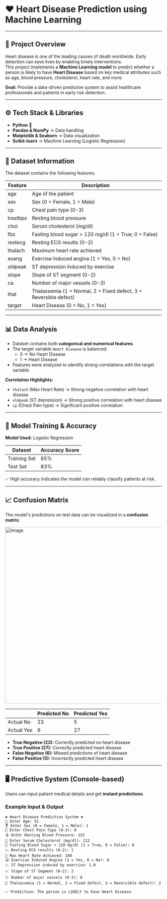 # ❤️ Heart Disease Prediction using Machine Learning  

---

## 📌 Project Overview  

Heart disease is one of the leading causes of death worldwide. Early detection can save lives by enabling timely interventions.  
This project implements a **Machine Learning model** to predict whether a person is likely to have **Heart Disease** based on key medical attributes such as age, blood pressure, cholesterol, heart rate, and more.  

**Goal:** Provide a data-driven predictive system to assist healthcare professionals and patients in early risk detection.  

---

## ⚙️ Tech Stack & Libraries  

- **Python** 🐍  
- **Pandas & NumPy** → Data handling  
- **Matplotlib & Seaborn** → Data visualization  
- **Scikit-learn** → Machine Learning (Logistic Regression)  

---

## 📂 Dataset Information  

The dataset contains the following features:  

| Feature   | Description |
|-----------|-------------|
| age       | Age of the patient |
| sex       | Sex (0 = Female, 1 = Male) |
| cp        | Chest pain type (0-3) |
| trestbps  | Resting blood pressure |
| chol      | Serum cholesterol (mg/dl) |
| fbs       | Fasting blood sugar > 120 mg/dl (1 = True; 0 = False) |
| restecg   | Resting ECG results (0-2) |
| thalach   | Maximum heart rate achieved |
| exang     | Exercise induced angina (1 = Yes, 0 = No) |
| oldpeak   | ST depression induced by exercise |
| slope     | Slope of ST segment (0-2) |
| ca        | Number of major vessels (0-3) |
| thal      | Thalassemia (1 = Normal, 2 = Fixed defect, 3 = Reversible defect) |
| target    | Heart Disease (0 = No, 1 = Yes) |

---

## 📊 Data Analysis  

- Dataset contains both **categorical and numerical features**.  
- The target variable `Heart Disease` is balanced:  
  - 0 → No Heart Disease  
  - 1 → Heart Disease  
- Features were analyzed to identify strong correlations with the target variable.  

**Correlation Highlights:**  
- `thalach` (Max Heart Rate) → Strong negative correlation with heart disease  
- `oldpeak` (ST depression) → Strong positive correlation with heart disease  
- `cp` (Chest Pain type) → Significant positive correlation  

---

## 🤖 Model Training & Accuracy  

**Model Used:** Logistic Regression  

| Dataset      | Accuracy Score |
|-------------|----------------|
| Training Set | 85%            |
| Test Set     | 83%            |

✅ High accuracy indicates the model can reliably classify patients at risk.  

---

## 📈 Confusion Matrix  

The model's predictions on test data can be visualized in a **confusion matrix**:  

  <img width="677" height="567" alt="image" src="https://github.com/user-attachments/assets/4336db35-33a3-4a30-afde-6d91523d8f82" />

  |               | Predicted No | Predicted Yes |
|---------------|--------------|---------------|
| Actual No     | 23           | 5             |
| Actual Yes    | 6            | 27            |

- **True Negative (23):** Correctly predicted no heart disease  
- **True Positive (27):** Correctly predicted heart disease  
- **False Negative (6):** Missed predictions of heart disease  
- **False Positive (5):** Incorrectly predicted heart disease  


---

## 🖥️ Predictive System (Console-based)  

Users can input patient medical details and get **instant predictions**.  

### Example Input & Output  

```text
❤️ Heart Disease Prediction System ❤️
👤 Enter Age: 52
⚧ Enter Sex (0 = Female, 1 = Male): 1
💓 Enter Chest Pain Type (0-3): 0
🩸 Enter Resting Blood Pressure: 125
🥚 Enter Serum Cholesterol (mg/dl): 212
🍬 Fasting Blood Sugar > 120 mg/dl (1 = True, 0 = False): 0
📉 Resting ECG results (0-2): 1
🏃 Max Heart Rate Achieved: 168
😮 Exercise Induced Angina (1 = Yes, 0 = No): 0
📉 ST Depression induced by exercise: 1.0
📈 Slope of ST Segment (0-2): 2
🩺 Number of major vessels (0-3): 0
🧬 Thalassemia (1 = Normal, 2 = Fixed defect, 3 = Reversible defect): 2

✅ Prediction: The person is LIKELY to have Heart Disease.

